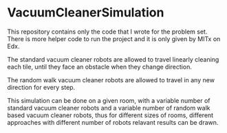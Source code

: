 # VacuumCleanerSimulation

This repository contains only the code that I wrote for the problem set. There is more helper code to run the project and it is only given by MITx on Edx.

The standard vacuum cleaner robots are allowed to travel linearly cleaning each tile, until they face an obstacle when they change direction.

The random walk vacuum cleaner robots are allowed to travel in any new direction for every step.

This simulation can be done on a given room, with a variable number of standard vacuum cleaner robots and a variable number of random walk based vacuum cleaner robots, thus for different sizes of rooms, different approaches with different number of robots relavant results can be drawn.
